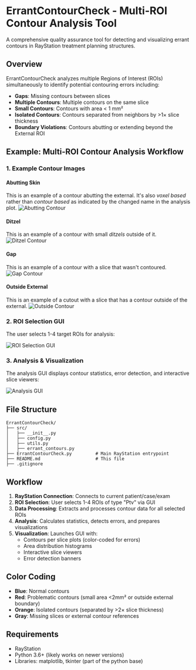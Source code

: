 # ErrantContourCheck - Multi-ROI Contour Analysis Tool

A comprehensive quality assurance tool for detecting and visualizing errant contours in RayStation treatment planning structures.

## Overview

ErrantContourCheck analyzes multiple Regions of Interest (ROIs) simultaneously to identify potential contouring errors including:

- **Gaps**: Missing contours between slices
- **Multiple Contours**: Multiple contours on the same slice
- **Small Contours**: Contours with area < 1 mm²
- **Isolated Contours**: Contours separated from neighbors by >1× slice thickness
- **Boundary Violations**: Contours abutting or extending beyond the External ROI

## Example: Multi-ROI Contour Analysis Workflow

### 1. Example Contour Images

#### Abutting Skin
This is an example of a contour abutting the external. It's also _voxel based_ rather than _contour based_ as indicated by the changed name in the analysis plot.
![Abutting Contour](images/abutting_contour.png)

#### Ditzel
This is an example of a contour with small _ditzels_ outside of it.
![Ditzel Contour](images/ditzel_contour.png)

#### Gap
This is an example of a contour with a slice that wasn't contoured.
![Gap Contour](images/gap_contour.png)

#### Outside External
This is an example of a cutout with a slice that has a contour outside of the external.
![Outside Contour](images/outside_contour.png)

### 2. ROI Selection GUI

The user selects 1-4 target ROIs for analysis:

![ROI Selection GUI](images/roi_selection_gui.png)

### 3. Analysis & Visualization

The analysis GUI displays contour statistics, error detection, and interactive slice viewers:

![Analysis GUI](images/analysis_gui.png)



## File Structure

```
ErrantContourCheck/
├── src/
│   ├── __init__.py
│   ├── config.py
│   ├── utils.py
│   ├── errant_contours.py
├── ErrantContourCheck.py         # Main RayStation entrypoint
├── README.md                     # This file
├── .gitignore
```

## Workflow

1. **RayStation Connection**: Connects to current patient/case/exam
2. **ROI Selection**: User selects 1-4 ROIs of type "Ptv" via GUI
3. **Data Processing**: Extracts and processes contour data for all selected ROIs
4. **Analysis**: Calculates statistics, detects errors, and prepares visualizations
5. **Visualization**: Launches GUI with:
   - Contours per slice plots (color-coded for errors)
   - Area distribution histograms
   - Interactive slice viewers
   - Error detection banners

## Color Coding

- **Blue**: Normal contours
- **Red**: Problematic contours (small area <2mm² or outside external boundary)
- **Orange**: Isolated contours (separated by >2× slice thickness)
- **Gray**: Missing slices or external contour references

## Requirements

- RayStation
- Python 3.6+ (likely works on newer versions)
- Libraries: matplotlib, tkinter (part of the python base)